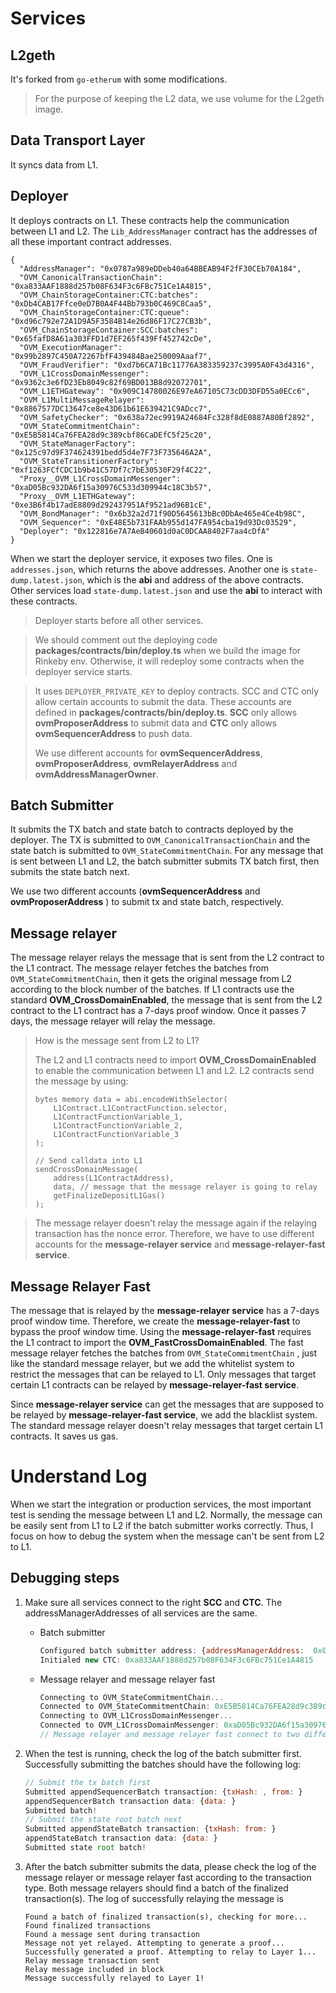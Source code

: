 # Services

## L2geth

It's forked from `go-etherum` with some modifications. 

> For the purpose of keeping the L2 data, we use volume for the L2geth image.

## Data Transport Layer

It syncs data from L1.

## Deployer

It deploys contracts on L1. These contracts help the communication between L1 and L2. The `Lib_AddressManager` contract has the addresses of all these important contract addresses.

```
{
  "AddressManager": "0x0787a989eDDeb40a64BBEAB94F2fF30CEb70A184",
  "OVM_CanonicalTransactionChain": "0xa833AAF1888d257b08F634F3c6FBc751Ce1A4815",
  "OVM_ChainStorageContainer:CTC:batches": "0xDb4CAB17Ffce0eD7B0A4F44Bb793b0C469C8Caa5",
  "OVM_ChainStorageContainer:CTC:queue": "0xd96c792e72A1D9A5F3584B14e26d86F17C27CB3b",
  "OVM_ChainStorageContainer:SCC:batches": "0x65fafD8A61a303FFD1d7EF265f439Ff452742cDe",
  "OVM_ExecutionManager": "0x99b2897C450A72267bfF439484Bae250009Aaaf7",
  "OVM_FraudVerifier": "0xd7b6CA71Bc11776A383359237c3995A0F43d4316",
  "OVM_L1CrossDomainMessenger": "0x9362c3e6fD23Eb8049c82f69BD013B8d92072701",
  "OVM_L1ETHGateway": "0x909C14780026E97eA67105C73cDD3DFD55a0ECc6",
  "OVM_L1MultiMessageRelayer": "0x8867577DC13647ce8e43D61b61E639421C9ADcc7",
  "OVM_SafetyChecker": "0x638a72ec9919A24684Fc328f8dE0887A80Bf2892",
  "OVM_StateCommitmentChain": "0xE5B5814Ca76FEA28d9c389cbf86CaDEfC5f25c20",
  "OVM_StateManagerFactory": "0x125c97d9F374624391bedd5d4e7F73F735646A2A",
  "OVM_StateTransitionerFactory": "0xf1263FCfCDC1b9b41C57Df7c7bE30530F29f4C22",
  "Proxy__OVM_L1CrossDomainMessenger": "0xaD05Bc932DA6f15a30976C533d309944c18C3b57",
  "Proxy__OVM_L1ETHGateway": "0xe3B6f4b17adE8809d292437951Af9521ad96B1cE",
  "OVM_BondManager": "0x6b32a2d71f90D5645613bBc0DbAe465e4Ce4b98C",
  "OVM_Sequencer": "0xE48E5b731FAAb955d147FA954cba19d93Dc03529",
  "Deployer": "0x122816e7A7AeB40601d0aC0DCAA8402F7aa4cDfA"
}
```

When we start the deployer service, it exposes two files. One is `addresses.json`, which returns the above addresses. Another one is `state-dump.latest.json`, which is the **abi** and address of the above contracts. Other services load `state-dump.latest.json` and use the **abi** to interact with these contracts.

> Deployer starts before all other services. 

> We should comment out the deploying code **packages/contracts/bin/deploy.ts** when we build the image for Rinkeby env. Otherwise, it will redeploy some contracts when the deployer service starts.

> It uses `DEPLOYER_PRIVATE_KEY` to deploy contracts. SCC and CTC only allow certain accounts to submit the data. These accounts are defined in **packages/contracts/bin/deploy.ts**. **SCC** only allows **ovmProposerAddress** to submit data and **CTC** only allows **ovmSequencerAddress** to push data.
>
> We use different accounts for **ovmSequencerAddress**, **ovmProposerAddress**, **ovmRelayerAddress** and **ovmAddressManagerOwner**.

## Batch Submitter

It submits the TX batch and state batch to contracts deployed by the deployer. The TX is submitted to `OVM_CanonicalTransactionChain` and the state batch is submitted to `OVM_StateCommitmentChain`. For any message that is sent between L1 and L2, the batch submitter submits TX batch first, then submits the state batch next.

We use two different accounts (**ovmSequencerAddress** and **ovmProposerAddress** ) to submit tx and state batch, respectively.

## Message relayer

The message relayer relays the message that is sent from the L2 contract to the L1 contract. The message relayer fetches the batches from `OVM_StateCommitmentChain`, then it gets the original message from L2 according to the block number of the batches. If L1 contracts use the standard **OVM_CrossDomainEnabled**, the message that is sent from the L2 contract to the L1 contract has a 7-days proof window. Once it passes 7 days, the message relayer will relay the message.

> How is the message sent from L2 to L1?
>
> The L2 and L1 contracts need to import **OVM_CrossDomainEnabled** to enable the communication between L1 and L2. L2 contracts send the message by using:
>
> ```
> bytes memory data = abi.encodeWithSelector(
>     L1Contract.L1ContractFunction.selector,
>     L1ContractFunctionVariable_1,
>     L1ContractFunctionVariable_2,
>     L1ContractFunctionVariable_3
> );
> 
> // Send calldata into L1
> sendCrossDomainMessage(
>     address(L1ContractAddress),
>     data, // message that the message relayer is going to relay
>     getFinalizeDepositL1Gas() 
> );
> ```

> The message relayer doesn't relay the message again if the relaying transaction has the nonce error. Therefore, we have to use different accounts for the **message-relayer service** and **message-relayer-fast service**.

## Message Relayer Fast

The message that is relayed by the **message-relayer service** has a 7-days proof window time. Therefore, we create the **message-relayer-fast** to bypass the proof window time. Using the **message-relayer-fast** requires the L1 contract to import the **OVM_FastCrossDomainEnabled**. The fast message relayer fetches the batches from `OVM_StateCommitmentChain` , just like the standard message relayer, but we add the whitelist system to restrict the messages that can be relayed to L1. Only messages that  target certain L1 contracts can be relayed by **message-relayer-fast service**. 

Since **message-relayer service** can get the messages that are supposed to be relayed by **message-relayer-fast service**, we add the blacklist system. The standard message relayer doesn't relay messages that target certain L1 contracts. It saves us gas.

# Understand Log

When we start the integration or production services, the most important test is sending the message between L1 and L2. Normally, the message can be easily sent from L1 to L2 if the batch submitter works correctly. Thus, I focus on how to debug the system when the message can't be sent from L2 to L1.

## Debugging steps

1. Make sure all services connect to the right **SCC** and **CTC**. The addressManagerAddresses of all services are the same.

   * Batch submitter

     ```javascript
     Configured batch submitter address: {addressManagerAddress:  0x0787a989eDDeb40a64BBEAB94F2fF30CEb70A184}
     Initialed new CTC: 0xa833AAF1888d257b08F634F3c6FBc751Ce1A4815
     ```

   * Message relayer and message relayer fast

     ```javascript
     Connecting to OVM_StateCommitmentChain...
     Connected to OVM_StateCommitmentChain: 0xE5B5814Ca76FEA28d9c389cbf86CaDEfC5f25c20
     Connecting to OVM_L1CrossDomainMessenger...
     Connected to OVM_L1CrossDomainMessenger: 0xaD05Bc932DA6f15a30976C533d309944c18C3b57
     // Message relayer and message relayer fast connect to two differnt OVM_L1CrossDomainMessangers.
     ```

2. When the test is running, check the log of the batch submitter first. Successfully submitting the batches should have the following log:

   ```javascript
   // Submit the tx batch first
   Submitted appendSequencerBatch transaction: {txHash: , from: }
   appendSequencerBatch transaction data: {data: }
   Submitted batch!
   // Submit the state root batch next
   Submitted appendStateBatch transaction: {txHash: from: }
   appendStateBatch transaction data: {data: }
   Submitted state root batch!
   ```

3. After the batch submitter submits the data, please check the log of the message relayer or message relayer fast according to the transaction type. Both message relayers should find a batch of the finalized transaction(s). The log of successfully relaying the message is

   ```
   Found a batch of finalized transaction(s), checking for more...
   Found finalized transactions
   Found a message sent during transaction
   Message not yet relayed. Attempting to generate a proof...
   Successfully generated a proof. Attempting to relay to Layer 1...
   Relay message transaction sent
   Relay message included in block
   Message successfully relayed to Layer 1!
   ```

   

   